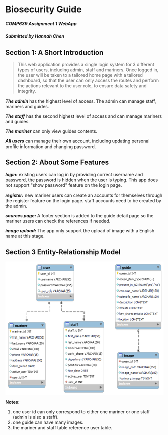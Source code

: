 
# Biosecurity Guide 

##### COMP639 Assignment 1 WebApp

#####  *Submitted by Hannah Chen*

##

## Section 1: A Short Introduction

> This web application provides a single login system for 3 different types of users, including admin, staff and mariners. Once logged in, the user will be taken to a tailored home page with a tailored dashboard, so that the user can only access the routes and perform the actions relevant to the user role, to ensure data safety and integrity. 

***The admin*** has the highest level of access. The admin can manage staff, mariners and guides.

***The staff*** has the second highest level of access and can manage mariners and guides. 

***The mariner*** can only view guides contents. 

***All users*** can manage their own account, including updating personal profile information and changing password.

## Section 2: About Some Features

***login:*** existing users can log in by providing correct username and password, the password is hidden when the user is typing. This app does not support "show password" feature on the login page.

***register:*** new mariner users can create an accounts for themselves through the register feature on the login page. staff accounts need to be created by the admin.

***sources page:*** A footer section is added to the guide detail page so the mariner users can check the references if needed.

***image upload:*** The app only support the upload of image with a English name at this stage.

## Section 3 Entity-Relationship Model
 <img src="biosecurity\static\img\database_structure.png" alt="database_structure" align=center />

**Notes:**
1. one user id can only correspond to either one mariner or one staff (admin is also a staff).
2. one guide can have many images.
3. the mariner and staff table reference user table.
